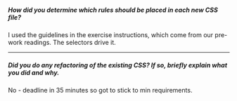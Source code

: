 ##### How did you determine which rules should be placed in each new CSS file?

I used the guidelines in the exercise instructions, which come from our pre-work
readings. The selectors drive it.

---

##### Did you do any refactoring of the existing CSS? If so, briefly explain what you did and why.

No - deadline in 35 minutes so got to stick to min requirements. 
